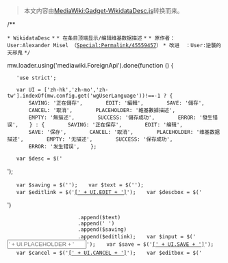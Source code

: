> 本文内容由[MediaWiki:Gadget-WikidataDesc.js](https://zh.wikipedia.org/wiki/MediaWiki:Gadget-WikidataDesc.js)转换而来。


/\*\*

`* WikidataDesc`
`*`
`* 在条目顶端显示/编辑维基数据描述`
`*`
`* 原作者：User:Alexander Misel （`[`Special:Permalink/45559457`](https://zh.wikipedia.org/wiki/Special:Permalink/45559457 "wikilink")`）`
`* 改进  ：User:逆襲的天邪鬼`
`*/`

mw.loader.using('mediawiki.ForeignApi').done(function () {

`   'use strict';`

`   var UI = ['zh-hk','zh-mo','zh-tw'].indexOf(mw.config.get('wgUserLanguage'))!==-1 ? {`
`       SAVING: '正在儲存',`
`       EDIT: '編輯',`
`       SAVE: '儲存',`
`       CANCEL: '取消',`
`       PLACEHOLDER: '維基數據描述',`
`       EMPTY: '無描述',`
`       SUCCESS: '儲存成功',`
`       ERROR: '發生错误',`
`   } : {`
`       SAVING: '正在保存',`
`       EDIT: '编辑',`
`       SAVE: '保存',`
`       CANCEL: '取消',`
`       PLACEHOLDER: '维基数据描述',`
`       EMPTY: '无描述',`
`       SUCCESS: '保存成功',`
`       ERROR: '发生错误',`
`   };`

`   var $desc = $('`

<div id="wikidatadesc" class="noprint">

');

`   var $saving = $('`<span id="wikidatadesc_loading" class="text option" style="display:none;">`（' + UI.SAVING + '）`</span>`');`
`   var $text = $('`<span id="wikidatadesc_text" class="text">`');`
`   var $editlink = $('`<a href="#" class="option">`[' + UI.EDIT + ']`</a>`');`
`   var $descbox = $('`

<div id="wikidatadesc_descbox">

')

`                       .append($text)`
`                       .append(' ')`
`                       .append($saving)`
`                       .append($editlink);`
`   var $input = $('`<input class="editbox" type="text" placeHolder="' + UI.PLACEHOLDER + '">`');`
`   var $save = $('`<a href="#" class="option" id="wikidatadesc_save">`[' + UI.SAVE + ']`</a>`');`
`   var $cancel = $('`<a href="#" class="option" id="wikidatadesc_cancel">`[' + UI.CANCEL + ']`</a>`');`
`   var $editbox = $('`

<div id="wikidatadesc_editbox" style="display:none;">

')

`                       .append($input)`
`                       .append('`
`')`
`                       .append($save)`
`                       .append($cancel);`
`   var CSS = '#wikidatadesc .text { color: #54595d; font-size: medium; } #wikidatadesc .editbox { width: 100%; padding: 4px; border: none; border-bottom: 1px solid #ccc; box-sizing: border-box; } #wikidatadesc .editbox:focus { border-bottom: 1px solid #0645ad; } #wikidatadesc .option { font-size: smaller; }';`

`   var status = 0;         // 0 显示，1 编辑`
`   var loaded = false;`
`   var saving = false;`
`   var id = '';`
`   var label = '';`
`   var lastdesc = '';`
`   var pagename = mw.config.get('wgPageName');`

`   var loadCtl = function () {`
`       $('body').append($('`

<style>

').text(CSS));

`       $desc.append($descbox).append($editbox);`
`       $("#siteSub").hide().before($desc);`

`       $editlink.click(function () {`
`           if (status !== 0 || saving) {`
`               return;`
`           }`
`           status = 1;`

`           $descbox.hide();`
`           $editbox.show();`
`           $input.focus();`
`       });`

`       $save.click(function () {`
`           if (status !== 1) {`
`               return;`
`           }`
`           status = 0;`
`           saving = true;`

`           var newdesc = $input.val();`

`           $text.text(newdesc);`
`           $saving.show();`
`           $editlink.hide();`
`           $descbox.show();`
`           $editbox.hide();`

`           save(newdesc, function (success, error) {`
`               saving = false;`
`               $saving.hide();`
`               $editlink.show();`
`               if (success) {`
`                   lastdesc = newdesc;`
`                   mw.notify(UI.SUCCESS);`
`               } else {`
`                   $text.text(lastdesc);`
`                   mw.notify(UI.ERROR);`
`               }`
`           });`
`       });`

`       $cancel.click(function () {`
`           if (status !== 1) {`
`               return;`
`           }`
`           status = 0;`
`           $input.val(lastdesc);`
`           $descbox.show();`
`           $editbox.hide();`
`       });`

`       $input.keydown(function (e) {`
`           if (e.which === 13) {`
`               $save.click();`
`           } else if (e.which === 27) {`
`               $cancel.click();`
`           }`
`       });`

`       loaded = true;`
`   };`

`   var show = function (desc) {`
`       if (!loaded) {`
`           loadCtl();`
`       }`

`       if (desc !== null) {`
`           $text.text(desc);`
`           $input.val(desc);`
`           lastdesc = desc;`
`       } else {`
`           $text.text('（' + UI.EMPTY + '）');`
`           $input.val('');`
`           lastdesc = '';`
`       }`
`   };`

`   var load = function (callback) {`
`       var ns = mw.config.get('wgNamespaceNumber');`
`       if (ns === 0) {`
`           var api = new mw.ForeignApi('`<https://www.wikidata.org/w/api.php>`');`
`           var res = '';`
`           api.get( {`
`               action: 'wbgetentities',`
`               props:  'labels|descriptions',`
`               sites:  'zhwiki',`
`               titles: pagename,`
`               languages: 'zh'`
`           }).done(function(data){`
`               $.each( data.entities, function( i, item ) {`
`                   if (i == '-1') {`
`                       id = 'NE';`
`                       callback(null);`
`                   } else {`
`                       id = item.id;`
`                       var labels = item.labels;`
`                       if (labels.zh) {`
`                           label = labels.zh.value;`
`                       } else {`
`                           label = '';`
`                       }`

`                       var desc = item.descriptions;`
`                       if (desc.zh) {`
`                           res = desc.zh.value;`
`                           callback(res);`
`                       } else {`
`                           callback(null);`
`                       }`
`                   }`
`               });`
`           });`
`       }`
`   };`

`   var save = function (newdesc, callback) {`
`       var api = new mw.ForeignApi('`<https://www.wikidata.org/w/api.php>`');`

`       api.get( {`
`           action: 'query',`
`           meta:   'tokens'`
`       }).done(function (data) {`
`           if (id == 'NE') {`
`               var jdata = JSON.Stringify({`
`                   labels: {zh: {language: 'zh', value: pagename}},`
`                   descriptions: {zh: {language: 'zh', value: newdesc}},`
`                   sitelinks: {zhwiki: {site: 'zhwiki', title: pagename}},`
`               });`
`               api.post({`
`                   action: 'wbeditentity',`
`                   'new':    'item',`
`                   token:  data.query.tokens.csrftoken,`
`                   data:   jdata`
`               }).done(function () {`
`                   callback(true);`
`               }).fail(function () {`
`                   callback(false);`
`               });`
`           } else {`
`               api.post({`
`                   action: 'wbsetdescription',`
`                   id: id,`
`                   token: data.query.tokens.csrftoken,`
`                   language: 'zh',`
`                   value: newdesc,`
`               }).done(function () {`
`                   if (label === '') {`
`                       api.post({`
`                           action: 'wbsetlabel',`
`                           id: id,`
`                           token: data.query.tokens.csrftoken,`
`                           language: 'zh',`
`                           value: pagename,`
`                       }).always(function () {`
`                           callback(true);`
`                       });`
`                   } else {`
`                       callback(true);`
`                   }`
`               }).fail(function () {`
`                   callback(false);`
`               });`
`           }`
`       }).fail(function () {`
`           callback(false);`
`       });`
`   };`

`   load(show);`

});